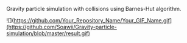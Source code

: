 Gravity particle simulation with collisions using Barnes-Hut algorithm.

![](https://github.com/Your_Repository_Name/Your_GIF_Name.gif](https://github.com/Soawii/Gravity-particle-simulation/blob/master/result.gif)
